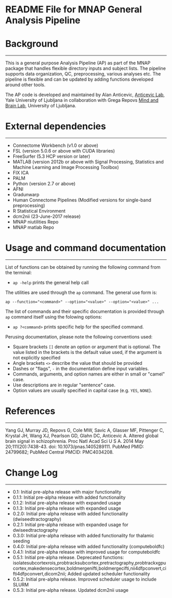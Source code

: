 # README File for MNAP General Analysis Pipeline


Background
==========
---

This is a general purpose Analysis Pipeline (AP) as part of the MNAP package that handles 
flexible directory inputs and subject lists. The pipeline supports data organization, QC, 
preprocessing, various analyses etc. The pipeline is flexible and can be updated by adding 
functions developed around other tools. 

The AP code is developed and maintained by Alan Anticevic, [Anticevic Lab], Yale 
University of Ljubljana in collaboration with Grega Repovs [Mind and Brain Lab], 
University of Ljubljana.


External dependencies
=====================
---

* Connectome Workbench (v1.0 or above)
* FSL (version 5.0.6 or above with CUDA libraries)
* FreeSurfer (5.3 HCP version or later)
* MATLAB (version 2012b or above with Signal Processing, Statistics and Machine Learning and Image Processing Toolbox)
* FIX ICA
* PALM
* Python (version 2.7 or above)
* AFNI
* Gradunwarp
* Human Connectome Pipelines (Modified versions for single-band preprocessing)
* R Statistical Environment
* dcm2nii (23-June-2017 release) 
* MNAP niutilities Repo
* MNAP matlab Repo


Usage and command documentation
===============================
---

List of functions can be obtained by running the following command from the terminal: 

* `ap -help` prints the general help call

The utilities are used through the `ap` command. The general use form is:

`ap --function="<command>" --option="<value>" --option="<value>" ...`

The list of commands and their specific documentation is provided through `ap`
command itself using the folowing options:

* `ap ?<command>` prints specific help for the specified command.

Perusing documentation, please note the following conventions used:

* Square brackets `[]` denote an option or argument that is optional. The
  value listed in the brackets is the default value used, if the argument
  is not explicitly specified
* Angle brackets `<>` describe the value that should be provided
* Dashes or "flags", `-` in the documentation define input variables.
* Commands, arguments, and option names are either in small or "camel" case.
* Use descriptions are in regular "sentence" case.
* Option values are usually specified in capital case (e.g. `YES`, `NONE`).


References
==========
---

Yang GJ, Murray JD, Repovs G, Cole MW, Savic A, Glasser MF, Pittenger C,
Krystal JH, Wang XJ, Pearlson GD, Glahn DC, Anticevic A. Altered global brain
signal in schizophrenia. Proc Natl Acad Sci U S A. 2014 May 20;111(20):7438-43.
doi: 10.1073/pnas.1405289111. PubMed PMID: 24799682; PubMed Central PMCID:
PMC4034208.


Change Log
============
---

* 0.1: Initial pre-alpha release with major functionality
* 0.1.1: Initial pre-alpha release with added functionality
* 0.1.2: Initial pre-alpha release with expanded usage
* 0.1.3: Initial pre-alpha release with expanded usage 
* 0.2.0: Initial pre-alpha release with added functionality (dwiseedtractography)
* 0.2.1: Initial pre-alpha release with expanded usage for dwiseedtractography
* 0.3.0: Initial pre-alpha release with added functionality for thalamic seeding
* 0.4.0: Initial pre-alpha release with added functionality (computeboldfc)
* 0.4.1: Initial pre-alpha release with improved usage for computeboldfc
* 0.5.1: Initial pre-alpha release. Deprecated functions: isolatesubcortexrois,probtracksubcortex,pretractography,probtrackxgpucortex,makedensecortex,boldmergenifti,boldmergecifti,nii4dfpconvert,cifti4dfpconvert,dicom2nii; Added updated scheduler functionality 
* 0.5.2: Initial pre-alpha release. Improved scheduler usage to include SLURM
* 0.5.3: Initial pre-alpha release. Updated dcm2nii usage

[Mind and Brain Lab]: http://mblab.si
[Anticevic Lab]: http://anticeviclab.yale.edu
